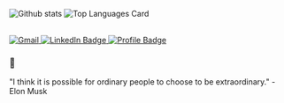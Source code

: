 ![Github stats](https://github-readme-stats.vercel.app/api?username=vcristian1&theme=midnight-purple&show_icons=true&count_private=true) ![Top Languages Card](https://github-readme-stats.vercel.app/api/top-langs/?username=vcristian1&layout=compact&theme=midnight-purple)

<br>

<a href="mailto: cristian.v0223@gmail.com">
    <img src="https://img.shields.io/badge/Gmail-D14836?style=for-the-badge&logo=gmail&logoColor=white&color=071A2C" alt="Gmail"/>
  </a>


<a href="https://www.linkedin.com/in/cristian-vargas-13686a1a3/">
    <img src="https://img.shields.io/badge/LinkedIn-blue?style=for-the-badge&logo=linkedin&logoColor=white&color=071A2C" alt="LinkedIn Badge"/>
  </a>
  
  <a href="https://vcristian1.github.io/vcristian_portfolio_demo/#projects">
    <img src="https://img.shields.io/badge/Portfolio-430098?style=for-the-badge&logo=github&logoColor=white&color=071A2C" alt="Profile Badge"/>
  </a>
  
### :thought_balloon:
"I think it is possible for ordinary people to choose to be extraordinary." - Elon Musk
